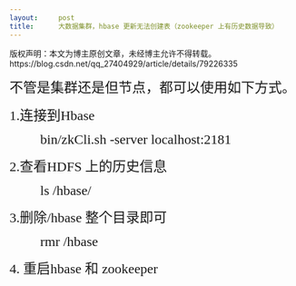```yaml
---
layout:     post
title:      大数据集群，hbase 更新无法创建表（zookeeper 上有历史数据导致）
---
```

<div id="article_content" class="article_content clearfix csdn-tracking-statistics" data-pid="blog" data-mod="popu_307" data-dsm="post">
								<div class="article-copyright">
					版权声明：本文为博主原创文章，未经博主允许不得转载。					https://blog.csdn.net/qq_27404929/article/details/79226335				</div>
								            <link rel="stylesheet" href="https://csdnimg.cn/release/phoenix/template/css/ck_htmledit_views-f76675cdea.css">
						<div class="htmledit_views" id="content_views">
                
<p><span style="font-family:'FangSong_GB2312';font-size:24px;">不管是集群还是但节点，都可以使用如下方式。</span></p>
<p><span style="font-family:'FangSong_GB2312';font-size:24px;">1.连接到Hbase </span></p>
<p><span style="font-family:'FangSong_GB2312';font-size:24px;"><span class="space" style="display:inline-block;text-indent:2em;line-height:inherit;"> </span>bin/zkCli.sh -server localhost:2181</span></p>
<p><span style="font-family:'FangSong_GB2312';font-size:24px;">2.查看HDFS 上的历史信息</span></p>
<p><span style="font-size:24px;"><span style="font-family:'FangSong_GB2312';"><span class="space" style="display:inline-block;text-indent:2em;line-height:inherit;"> </span>ls /hbase/</span><br></span></p>
<p><span style="font-size:24px;"><span style="font-family:'FangSong_GB2312';">3.删除/hbase 整个目录即可</span></span></p>
<p><span style="font-size:24px;"><span style="font-family:'FangSong_GB2312';"><span class="space" style="display:inline-block;text-indent:2em;line-height:inherit;"> </span>rmr /hbase</span></span></p>
<p><span style="font-family:'FangSong_GB2312';font-size:24px;">4. 重启hbase 和 zookeeper </span></p>
            </div>
                </div>